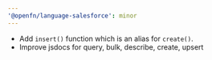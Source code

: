 ```yaml
---
'@openfn/language-salesforce': minor
---
```


- Add `insert()` function which is an alias for `create()`.
- Improve jsdocs for query, bulk, describe, create, upsert
